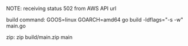 NOTE: receiving status 502 from AWS API url

build command: 
GOOS=linux GOARCH=amd64 go build -ldflags="-s -w" main.go
<!-- GOARCH=amd64: x86-64 -->

zip:
zip build/main.zip main